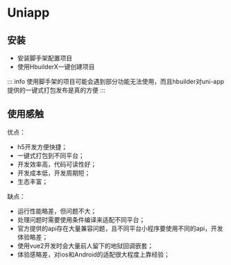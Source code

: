# Uniapp

## 安装

- 安装脚手架配置项目
- 使用HbuilderX一键创建项目

::: info
使用脚手架的项目可能会遇到部分功能无法使用，而且hbuilder对uni-app提供的一键式打包发布是真的方便
:::

## 使用感触

优点：

- h5开发方便快捷；
- 一键式打包到不同平台；
- 开发效率高，代码可读性好；
- 开发成本低，开发周期短；
- 生态丰富；

缺点：

- 运行性能略差，但问题不大；
- 处理问题时需要使用条件编译来适配不同平台；
- 官方提供的api存在大量兼容问题，且不同平台小程序要使用不同的api，开发体验略差；
- 使用vue2开发时会大量前人留下的地狱回调嵌套；
- 体验感略差，对ios和Android的适配很大程度上靠经验；
